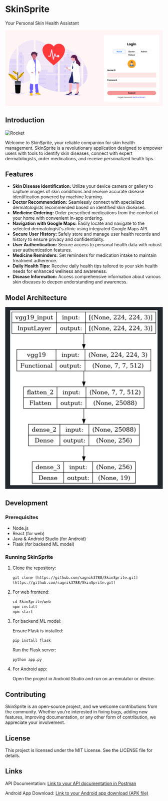 <!DOCTYPE html>
<html lang="en">
<head>
    <meta charset="UTF-8">
    <meta name="viewport" content="width=device-width, initial-scale=1.0">
</head>
<body>

<h1>SkinSprite</h1>
<p>Your Personal Skin Health Assistant</p>

<img src="./screenshots/Screenshot 2024-04-07 034114.png" alt="SkinSprite web Screenshot">

<h2>Introduction</h2>
<img src="https://raw.githubusercontent.com/Tarikul-Islam-Anik/Animated-Fluent-Emojis/master/Emojis/Travel%20and%20places/Rocket.png" alt="Rocket"  width="50" height="50" style="vertical-align: middle;"/>
<p>Welcome to SkinSprite, your reliable companion for skin health management. SkinSprite is a revolutionary application designed to empower users with tools to identify skin diseases, connect with expert dermatologists, order medications, and receive personalized health tips.</p>

<h2>Features</h2>
<ul>
    <li><strong>Skin Disease Identification:</strong> Utilize your device camera or gallery to capture images of skin conditions and receive accurate disease identification powered by machine learning.</li>
    <li><strong>Doctor Recommendation:</strong> Seamlessly connect with specialized dermatologists recommended based on identified skin diseases.</li>
    <li><strong>Medicine Ordering:</strong> Order prescribed medications from the comfort of your home with convenient in-app ordering.</li>
    <li><strong>Navigation with Google Maps:</strong> Easily locate and navigate to the selected dermatologist's clinic using integrated Google Maps API.</li>
    <li><strong>Secure User History:</strong> Safely store and manage user health records and history to ensure privacy and confidentiality.</li>
    <li><strong>User Authentication:</strong> Secure access to personal health data with robust user authentication features.</li>
    <li><strong>Medicine Reminders:</strong> Set reminders for medication intake to maintain treatment adherence.</li>
    <li><strong>Daily Health Tips:</strong> Receive daily health tips tailored to your skin health needs for enhanced wellness and awareness.</li>
    <li><strong>Disease Information:</strong> Access comprehensive information about various skin diseases to deepen understanding and awareness.</li>
</ul>

<h2>Model Architecture</h2>
<img src="./screenshots/Screenshot 2024-04-07 035607.png" alt="SkinSprite VGG19 Architecture">

<h2>Development</h2>
<h3>Prerequisites</h3>
<ul>
    <li>Node.js</li>
    <li>React (for web)</li>
    <li>Java & Android Studio (for Android)</li>
    <li>Flask (for backend ML model)</li>
</ul>

<h3>Running SkinSprite</h3>
<ol>
    <li>Clone the repository:</li>
    <pre><code>git clone [https://github.com/sagnik3788/SkinSprite.git](https://github.com/sagnik3788/SkinSprite.git)</code></pre>
    <li>For web frontend:</li>
    <pre><code>cd SkinSprite/web
npm install
npm start</code></pre>
    <li>For backend ML model:</li>
    <p>Ensure Flask is installed:</p>
    <pre><code>pip install flask</code></pre>
    <p>Run the Flask server:</p>
    <pre><code>python app.py</code></pre>
    <li>For Android app:</li>
    <p>Open the project in Android Studio and run on an emulator or device.</p>
</ol>

<h2>Contributing</h2>
<p>SkinSprite is an open-source project, and we welcome contributions from the community. Whether you're interested in fixing bugs, adding new features, improving documentation, or any other form of contribution, we appreciate your involvement.</p>

<h2>License</h2>
<p>This project is licensed under the MIT License. See the LICENSE file for details.</p>

<h2>Links</h2>
<p>API Documentation: <a href="https://documenter.getpostman.com/view/26302198/2sA35Mwxrj">Link to your API documentation in Postman</a></p>
<p>Android App Download: <a href="your_android_app_download_link">Link to your Android app download (APK file)</a></p>

</body>
</html>
